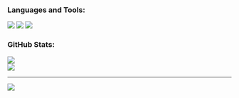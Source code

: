 ### Languages and Tools:

<p align="left">
    <img src="https://skillicons.dev/icons?i=py,cpp,c,html,css,js,typescript,react,tailwind,vue,firebase,flask" />
    <img src="https://skillicons.dev/icons?i=postgresql,mysql,aws,nodejs,nextjs,linux,docker,git,github" />
    <img src="https://skillicons.dev/icons?i=matlab,latex,swift" />
</p>

### GitHub Stats:
![](https://nirzak-streak-stats.vercel.app/?user=nathwung&theme=dark&hide_border=false)<br/>
![](https://github-readme-stats.vercel.app/api/top-langs/?username=nathwung&theme=dark&hide_border=false&include_all_commits=true&count_private=false&layout=compact)

---
[![](https://visitcount.itsvg.in/api?id=nathwung&icon=0&color=0)](https://visitcount.itsvg.in)
